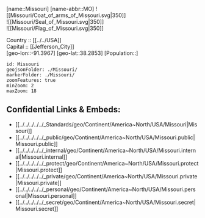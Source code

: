 ﻿---
location: [38.2853,-91.3967] 
type: State
tags:
- geo/State


SpocWebEntityId: 36050
isDeleted: false
confidential: public

---
[name::Missouri] 
[name-abbr::MO] 
![[Missouri/Coat_of_arms_of_Missouri.svg|350]]  
![[Missouri/Seal_of_Missouri.svg|350]]  
![[Missouri/Flag_of_Missouri.svg|350]]  

Country :: [[../../USA]]  
Capital :: [[Jefferson_City]]  
[geo-lon::-91.3967] 
[geo-lat::38.2853] 
[Population::] 



```leaflet
id: Missouri
geojsonFolder: ./Missouri/
markerFolder: ./Missouri/
zoomFeatures: true 
minZoom: 2 
maxZoom: 18
```


## Confidential Links & Embeds: 
- [[../../../../../_Standards/geo/Continent/America~North/USA/Missouri|Missouri]] 
- [[../../../../../_public/geo/Continent/America~North/USA/Missouri.public|Missouri.public]] 
- [[../../../../../_internal/geo/Continent/America~North/USA/Missouri.internal|Missouri.internal]] 
- [[../../../../../_protect/geo/Continent/America~North/USA/Missouri.protect|Missouri.protect]] 
- [[../../../../../_private/geo/Continent/America~North/USA/Missouri.private|Missouri.private]] 
- [[../../../../../_personal/geo/Continent/America~North/USA/Missouri.personal|Missouri.personal]] 
- [[../../../../../_secret/geo/Continent/America~North/USA/Missouri.secret|Missouri.secret]] 
